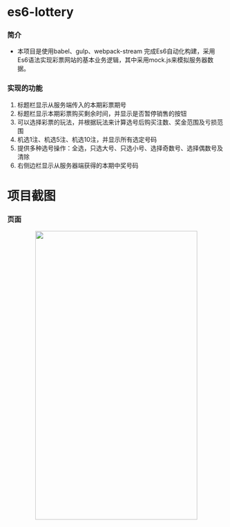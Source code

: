 # es6-lottery

### 简介
* 本项目是使用babel、gulp、webpack-stream 完成Es6自动化构建，采用Es6语法实现彩票网站的基本业务逻辑，其中采用mock.js来模拟服务器数据。
### 实现的功能
1. 标题栏显示从服务端传入的本期彩票期号
2. 标题栏显示本期彩票购买剩余时间，并显示是否暂停销售的按钮
3. 可以选择彩票的玩法，并根据玩法来计算选号后购买注数、奖金范围及亏损范围
4. 机选1注、机选5注、机选10注，并显示所有选定号码
5. 提供多种选号操作：全选，只选大号、只选小号、选择奇数号、选择偶数号及清除
6. 右侧边栏显示从服务器端获得的本期中奖号码

# 项目截图


### 页面
<center>
<img src="./static/eg.jpg" width='375' height='667'/>
</center>

